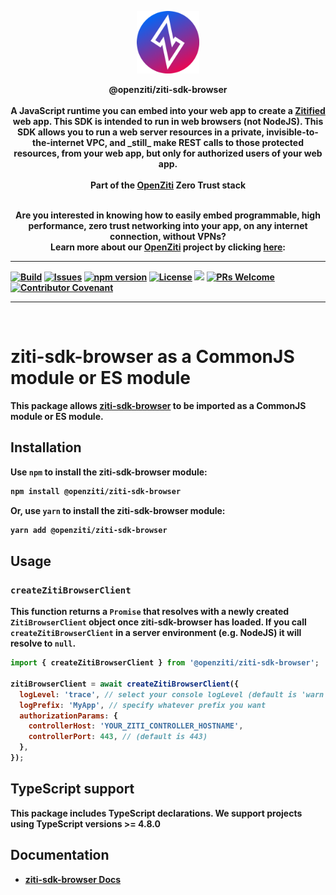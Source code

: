 <p align="center" width="100%">
<a href="https://ziti.dev"><img src="ziti.png" width="100"></a>
</p>

<p align="center">
    <b>
    <a>@openziti/ziti-sdk-browser</a>
    <br>
    <br>
    <b>A JavaScript runtime you can embed into your web app to create a <a href="https://openziti.io/blog/zitification">Zitified</a> web app.</b>
    This SDK is intended to run in web browsers (not NodeJS). This SDK allows you to run a web server resources in a private, invisible-to-the-internet VPC, 
    and _still_ make REST calls to those protected resources, from your web app, but only for authorized users of your web app.
    <br>
    <br>
    <b>Part of the <a href="https://openziti.io/about">OpenZiti</a> Zero Trust stack</b>
</p>

<p align="center">
    <br>
    <b>Are you interested in knowing how to easily embed programmable, high performance, zero trust networking into your app, on any internet connection, without VPNs?
    <br>
    Learn more about our <a href="https://openziti.io/">OpenZiti</a> project by clicking <a href="https://openziti.io/">here</a>:</b>
    <br>
</p>

---

[![Build](https://github.com/openziti/ziti-sdk-browser/actions/workflows/build.yml/badge.svg?branch=main)]()
[![Issues](https://img.shields.io/github/issues/openziti/ziti-sdk-browser)]()
[![npm version](https://badge.fury.io/js/@openziti%2Fziti-sdk-browser.svg)](https://badge.fury.io/js/@openziti%2Fziti-sdk-browser.svg)
[![License](https://img.shields.io/badge/License-Apache%202.0-blue.svg)](https://opensource.org/licenses/Apache-2.0)
[![](https://data.jsdelivr.com/v1/package/npm/@openziti/ziti-sdk-browser/badge?style=rounded)](https://www.jsdelivr.com/package/npm/@openziti/ziti-sdk-browser)
[![PRs Welcome](https://img.shields.io/badge/PRs-welcome-brightgreen.svg?style=rounded)](CONTRIBUTING.md)
[![Contributor Covenant](https://img.shields.io/badge/Contributor%20Covenant-v2.0%20adopted-ff69b4.svg)](CODE_OF_CONDUCT.md)

---

<br>

# ziti-sdk-browser as a CommonJS module or ES module

This package allows
[ziti-sdk-browser](https://openziti.io/docs/reference/developer/sdk/) to be
imported as a CommonJS module or ES module.

## Installation

Use `npm` to install the ziti-sdk-browser module:

```sh
npm install @openziti/ziti-sdk-browser
```

Or, use `yarn` to install the ziti-sdk-browser module:

```sh
yarn add @openziti/ziti-sdk-browser
```

## Usage

### `createZitiBrowserClient`

This function returns a `Promise` that resolves with a newly created
`ZitiBrowserClient` object once ziti-sdk-browser has loaded. If you call
`createZitiBrowserClient` in a server environment (e.g. NodeJS) it will resolve
to `null`.

```js
import { createZitiBrowserClient } from '@openziti/ziti-sdk-browser';

zitiBrowserClient = await createZitiBrowserClient({
  logLevel: 'trace', // select your console logLevel (default is 'warn')
  logPrefix: 'MyApp', // specify whatever prefix you want
  authorizationParams: {
    controllerHost: 'YOUR_ZITI_CONTROLLER_HOSTNAME',
    controllerPort: 443, // (default is 443)
  },
});
```

## TypeScript support

This package includes TypeScript declarations. We support projects using
TypeScript versions >= 4.8.0

## Documentation

- [ziti-sdk-browser Docs](https://openziti.io/docs)

